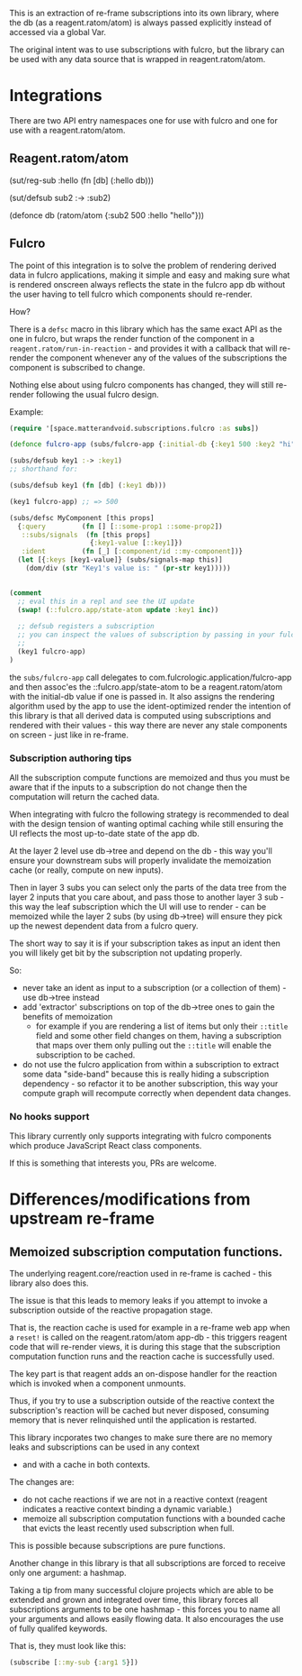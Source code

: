 This is an extraction of re-frame subscriptions into its own library, where the db (as a reagent.ratom/atom) is always
passed explicitly instead of accessed via a global Var.

The original intent was to use subscriptions with fulcro, but the library can be used with any data source that is 
wrapped in reagent.ratom/atom.

# Integrations

There are two API entry namespaces
one for use with fulcro and one for use with a reagent.ratom/atom.

## Reagent.ratom/atom

(sut/reg-sub :hello
(fn [db] (:hello db)))

(sut/defsub sub2 :-> :sub2)

(defonce db (ratom/atom {:sub2 500 :hello "hello"}))

## Fulcro

The point of this integration is to solve the problem of rendering derived data in fulcro applications, making it
simple and easy and making sure what is rendered onscreen always reflects the state in the fulcro app db without 
the user having to tell fulcro which components should re-render.

How?

There is a `defsc` macro in this library which has the same exact API as the one in fulcro, but wraps the render function of 
the component in a `reagent.ratom/run-in-reaction` - and provides it with a callback that will re-render the component 
whenever any of the values of the subscriptions the component is subscribed to change.

Nothing else about using fulcro components has changed, they will still re-render following the usual fulcro design.

Example:

```clojure 
(require '[space.matterandvoid.subscriptions.fulcro :as subs])

(defonce fulcro-app (subs/fulcro-app {:initial-db {:key1 500 :key2 "hi"}}))

(subs/defsub key1 :-> :key1)
;; shorthand for:

(subs/defsub key1 (fn [db] (:key1 db)))

(key1 fulcro-app) ;; => 500

(subs/defsc MyComponent [this props]
  {:query         (fn [] [::some-prop1 ::some-prop2])
   ::subs/signals  (fn [this props] 
                    {:key1-value [::key1]})
   :ident         (fn [_] [:component/id ::my-component])}
  (let [{:keys [key1-value]} (subs/signals-map this)]
    (dom/div (str "Key1's value is: " (pr-str key1)))))
    

(comment 
  ;; eval this in a repl and see the UI update
  (swap! (::fulcro.app/state-atom update :key1 inc))
  
  ;; defsub registers a subscription 
  ;; you can inspect the values of subscription by passing in your fulcro app (or a component instance)
  ;; 
  (key1 fulcro-app)
)
```

the `subs/fulcro-app` call delegates to com.fulcrologic.application/fulcro-app and then assoc'es the ::fulcro.app/state-atom to be 
a reagent.ratom/atom with the initial-db value if one is passed in. It also assigns the rendering algorithm used by the app
to use the ident-optimized render the intention of this library is that all derived data is computed using subscriptions 
and rendered with their values - this way there are never any stale components on screen - just like in re-frame. 

### Subscription authoring tips

All the subscription compute functions are memoized and thus you must be aware that if the inputs to a subscription do not 
change then the computation will return the cached data.

When integrating with fulcro the following strategy is recommended to deal with the design tension of wanting optimal caching
while still ensuring the UI reflects the most up-to-date state of the app db.

At the layer 2 level use db->tree and depend on the db - this way you'll ensure your downstream subs will properly
invalidate the memoization cache (or really, compute on new inputs).

Then in layer 3 subs you can select only the parts of the data tree from the layer 2 inputs that you care about, and
pass those to another layer 3 sub - this way the leaf subscription which the UI will use to render - can be memoized while
the layer 2 subs (by using db->tree) will ensure they pick up the newest dependent data from a fulcro query. 

The short way to say it is if your subscription takes as input an ident then you will likely get bit by the subscription 
not updating properly.

So:
- never take an ident as input to a subscription (or a collection of them) - use db->tree instead
- add 'extractor' subscriptions on top of the db->tree ones to gain the benefits of memoization
  - for example if you are rendering a list of items but only their `::title` field and some other field changes on them,
  having a subscription that maps over them only pulling out the `::title` will enable the subscription to be cached.
- do not use the fulcro application from within a subscription to extract some data "side-band" because this is really
  hiding a subscription dependency - so refactor it to be another subscription, this way your compute graph will recompute 
  correctly when dependent data changes.

### No hooks support

This library currently only supports integrating with fulcro components which produce JavaScript React class components.

If this is something that interests you, PRs are welcome.

# Differences/modifications from upstream re-frame

## Memoized subscription computation functions.

The underlying reagent.core/reaction used in re-frame is cached - this library also does this.

The issue is that this leads to memory leaks if you attempt to invoke a subscription outside of the reactive propagation stage.

That is, the reaction cache is used for example in a re-frame web app when a `reset!` is called on the reagent.ratom/atom 
app-db - this triggers reagent code that will re-render views, it is during this stage that the subscription computation function
runs and the reaction cache is successfully used. 

The key part is that reagent adds an on-dispose handler for the reaction which is invoked when a component unmounts.

Thus, if you try to use a subscription outside of the reactive context the subscription's reaction will be cached
but never disposed, consuming memory that is never relinquished until the application is restarted.

This library incporates two changes to make sure there are no memory leaks and subscriptions can be used in any context 
- and with a cache in both contexts.

The changes are:

- do not cache reactions if we are not in a reactive context (reagent indicates a reactive context binding a dynamic variable.)
- memoize all subscription computation functions with a bounded cache that evicts the least recently used subscription when full.

This is possible because subscriptions are pure functions. 

Another change in this library is that all subscriptions are forced to receive only one argument: a hashmap.

Taking a tip from many successful clojure projects which are able to be extended and grown and integrated over time,
this library forces all subscriptions arguments to be one hashmap - this forces you to name all your arguments and allows
easily flowing data. It also encourages the use of fully qualifed keywords.

That is, they must look like this:

```clojure
(subscribe [::my-sub {:arg1 5}])
```
